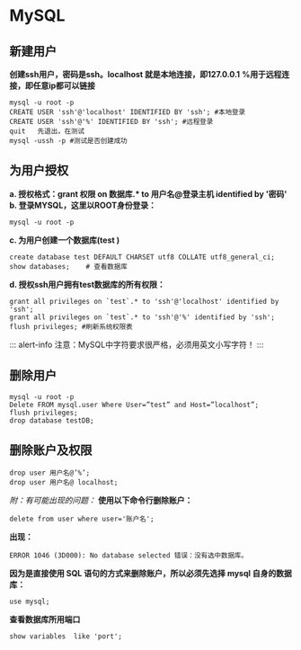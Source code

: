 # MySQL

## 新建用户

**创建ssh用户，密码是ssh。localhost 就是本地连接，即127.0.0.1**
**%用于远程连接，即任意ip都可以链接**

```mysql
mysql -u root -p
CREATE USER 'ssh'@'localhost' IDENTIFIED BY 'ssh'; #本地登录
CREATE USER 'ssh'@'%' IDENTIFIED BY 'ssh'; #远程登录
quit   先退出，在测试
mysql -ussh -p #测试是否创建成功
```

## 为用户授权

**a. 授权格式：grant 权限 on 数据库.\* to 用户名@登录主机 identified by '密码'**
**b. 登录MYSQL，这里以ROOT身份登录：**

```
mysql -u root -p
```

**c. 为用户创建一个数据库(test )**

```
create database test DEFAULT CHARSET utf8 COLLATE utf8_general_ci;
show databases;    # 查看数据库
```

**d. 授权ssh用户拥有test数据库的所有权限：**

```
grant all privileges on `test`.* to 'ssh'@'localhost' identified by 'ssh';
grant all privileges on `test`.* to 'ssh'@'%' identified by 'ssh';
flush privileges; #刷新系统权限表
```

::: alert-info
注意：MySQL中字符要求很严格，必须用英文小写字符！
:::

## 删除用户

```
mysql -u root -p 
Delete FROM mysql.user Where User=”test” and Host=”localhost”; 
flush privileges; 
drop database testDB;
```

## 删除账户及权限

```
drop user 用户名@’%’;
drop user 用户名@ localhost;
```

*附：有可能出现的问题：*
**使用以下命令行删除账户：**

```
delete from user where user='账户名';
```

**出现：**

```
ERROR 1046 (3D000): No database selected 错误：没有选中数据库。
```

**因为是直接使用 SQL 语句的方式来删除账户，所以必须先选择 mysql 自身的数据库：**

```
use mysql;
```

**查看数据库所用端口**

```
show variables  like 'port';
```

